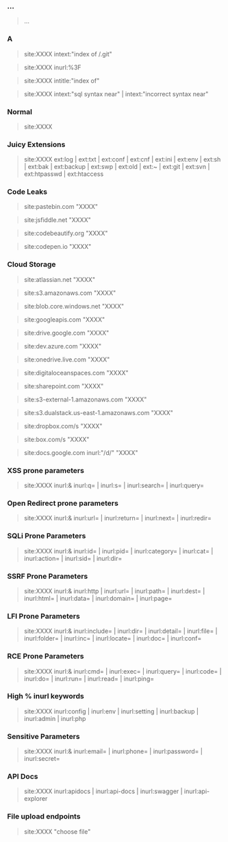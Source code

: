### ...

> ...

### A

> site:XXXX  intext:"index of /.git"

> site:XXXX  inurl:%3F

> site:XXXX  intitle:"index of"

> site:XXXX  intext:"sql syntax near" | intext:"incorrect syntax near"

### Normal

> site:XXXX

### Juicy Extensions

> site:XXXX  ext:log | ext:txt | ext:conf | ext:cnf | ext:ini | ext:env | ext:sh | ext:bak | ext:backup | ext:swp | ext:old | ext:~ | ext:git | ext:svn | ext:htpasswd | ext:htaccess

### Code Leaks

> site:pastebin.com "XXXX"

> site:jsfiddle.net "XXXX"

> site:codebeautify.org "XXXX"

> site:codepen.io "XXXX"

### Cloud Storage

> site:atlassian.net "XXXX"

> site:s3.amazonaws.com "XXXX"

> site:blob.core.windows.net "XXXX"

> site:googleapis.com "XXXX"

> site:drive.google.com "XXXX"

> site:dev.azure.com "XXXX"

> site:onedrive.live.com "XXXX"

> site:digitaloceanspaces.com "XXXX"

> site:sharepoint.com "XXXX"

> site:s3-external-1.amazonaws.com "XXXX"

> site:s3.dualstack.us-east-1.amazonaws.com "XXXX"

> site:dropbox.com/s "XXXX"

> site:box.com/s "XXXX"

> site:docs.google.com inurl:"/d/" "XXXX"

### XSS prone parameters

> site:XXXX  inurl:&  inurl:q= | inurl:s= | inurl:search= | inurl:query=

### Open Redirect prone parameters

> site:XXXX  inurl:&  inurl:url= | inurl:return= | inurl:next= | inurl:redir=

### SQLi Prone Parameters

> site:XXXX  inurl:&  inurl:id= | inurl:pid= | inurl:category= | inurl:cat= | inurl:action= | inurl:sid= | inurl:dir=

### SSRF Prone Parameters

> site:XXXX  inurl:&  inurl:http | inurl:url= | inurl:path= | inurl:dest= | inurl:html= | inurl:data= | inurl:domain=  | inurl:page=

### LFI Prone Parameters

> site:XXXX  inurl:&  inurl:include= | inurl:dir= | inurl:detail= | inurl:file= | inurl:folder= | inurl:inc= | inurl:locate= | inurl:doc= | inurl:conf=

### RCE Prone Parameters

> site:XXXX  inurl:&  inurl:cmd= | inurl:exec= | inurl:query= | inurl:code= | inurl:do= | inurl:run= | inurl:read= | inurl:ping=

### High % inurl keywords

> site:XXXX  inurl:config | inurl:env | inurl:setting | inurl:backup | inurl:admin | inurl:php

### Sensitive Parameters

> site:XXXX  inurl:&  inurl:email= | inurl:phone= | inurl:password= | inurl:secret=

### API Docs

> site:XXXX  inurl:apidocs | inurl:api-docs | inurl:swagger | inurl:api-explorer

### File upload endpoints

> site:XXXX  "choose file"
